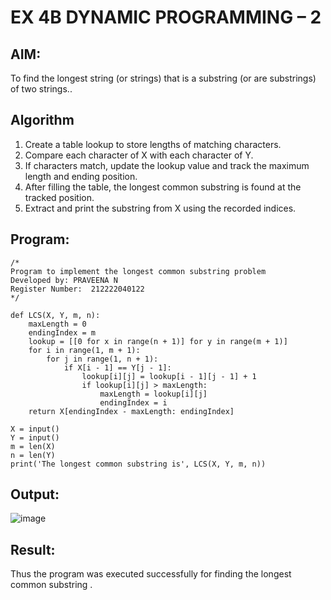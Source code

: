 # EX 4B DYNAMIC PROGRAMMING – 2

## AIM:
To find the longest string (or strings) that is a substring (or are substrings) of two strings..
## Algorithm
1. Create a table lookup to store lengths of matching characters.
2. Compare each character of X with each character of Y.
3. If characters match, update the lookup value and track the maximum length and ending position.
4. After filling the table, the longest common substring is found at the tracked position.
5. Extract and print the substring from X using the recorded indices. 

## Program:
```
/*
Program to implement the longest common substring problem
Developed by: PRAVEENA N
Register Number:  212222040122
*/
```
```
def LCS(X, Y, m, n):
    maxLength = 0
    endingIndex = m
    lookup = [[0 for x in range(n + 1)] for y in range(m + 1)]
    for i in range(1, m + 1):
        for j in range(1, n + 1):
            if X[i - 1] == Y[j - 1]:
                lookup[i][j] = lookup[i - 1][j - 1] + 1
                if lookup[i][j] > maxLength:
                    maxLength = lookup[i][j]
                    endingIndex = i
    return X[endingIndex - maxLength: endingIndex]

X = input()
Y = input()
m = len(X)
n = len(Y)
print('The longest common substring is', LCS(X, Y, m, n))
```
## Output:
![image](https://github.com/user-attachments/assets/59fec08f-e836-426b-a3ea-39848a34d4b3)

## Result:
Thus the program was executed successfully for finding the longest common substring .
